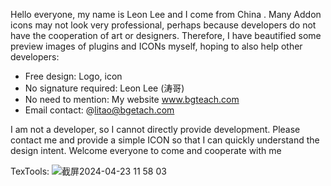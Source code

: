 Hello everyone, my name is Leon Lee and I come from China . Many Addon icons may not look very professional, perhaps because developers do not have the cooperation of art or designers. Therefore, I have beautified some preview images of plugins and ICONs myself, hoping to also help other developers:

- Free design: Logo, icon
- No signature required: Leon Lee (涛哥)
- No need to mention: My website www.bgteach.com
- Email contact: @litao@bgetach.com

I am not a developer, so I cannot directly provide development. Please contact me and provide a simple ICON so that I can quickly understand the design intent. Welcome everyone to come and cooperate with me

TexTools:
![截屏2024-04-23 11 58 03](https://github.com/bgteach/Blender-Addon-icon/assets/30290568/9e93845a-dac3-4751-81aa-5f04e1c3928c)
